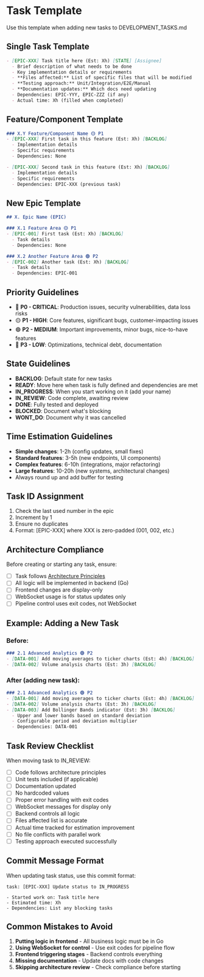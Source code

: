 # Task Template

Use this template when adding new tasks to DEVELOPMENT_TASKS.md

## Single Task Template
```markdown
- [EPIC-XXX] Task title here (Est: Xh) [STATE] [Assignee]
  - Brief description of what needs to be done
  - Key implementation details or requirements
  - **Files affected:** List of specific files that will be modified
  - **Testing approach:** Unit/Integration/E2E/Manual
  - **Documentation updates:** Which docs need updating
  - Dependencies: EPIC-YYY, EPIC-ZZZ (if any)
  - Actual time: Xh (filled when completed)
```

## Feature/Component Template
```markdown
### X.Y Feature/Component Name 🟡 P1
- [EPIC-XXX] First task in this feature (Est: Xh) [BACKLOG]
  - Implementation details
  - Specific requirements
  - Dependencies: None

- [EPIC-XXX] Second task in this feature (Est: Xh) [BACKLOG]
  - Implementation details
  - Specific requirements
  - Dependencies: EPIC-XXX (previous task)
```

## New Epic Template
```markdown
## X. Epic Name (EPIC)

### X.1 Feature Area 🟡 P1
- [EPIC-001] First task (Est: Xh) [BACKLOG]
  - Task details
  - Dependencies: None

### X.2 Another Feature Area 🟢 P2
- [EPIC-002] Another task (Est: Xh) [BACKLOG]
  - Task details
  - Dependencies: EPIC-001
```

## Priority Guidelines
- 🔴 **P0 - CRITICAL**: Production issues, security vulnerabilities, data loss risks
- 🟡 **P1 - HIGH**: Core features, significant bugs, customer-impacting issues
- 🟢 **P2 - MEDIUM**: Important improvements, minor bugs, nice-to-have features
- 🔵 **P3 - LOW**: Optimizations, technical debt, documentation

## State Guidelines
- **BACKLOG**: Default state for new tasks
- **READY**: Move here when task is fully defined and dependencies are met
- **IN_PROGRESS**: When you start working on it (add your name)
- **IN_REVIEW**: Code complete, awaiting review
- **DONE**: Fully tested and deployed
- **BLOCKED**: Document what's blocking
- **WONT_DO**: Document why it was cancelled

## Time Estimation Guidelines
- **Simple changes**: 1-2h (config updates, small fixes)
- **Standard features**: 3-5h (new endpoints, UI components)
- **Complex features**: 6-10h (integrations, major refactoring)
- **Large features**: 10-20h (new systems, architectural changes)
- Always round up and add buffer for testing

## Task ID Assignment
1. Check the last used number in the epic
2. Increment by 1
3. Ensure no duplicates
4. Format: [EPIC-XXX] where XXX is zero-padded (001, 002, etc.)

## Architecture Compliance
Before creating or starting any task, ensure:
- [ ] Task follows [Architecture Principles](../design/ARCHITECTURE_PRINCIPLES.md)
- [ ] All logic will be implemented in backend (Go)
- [ ] Frontend changes are display-only
- [ ] WebSocket usage is for status updates only
- [ ] Pipeline control uses exit codes, not WebSocket

## Example: Adding a New Task

### Before:
```markdown
### 2.1 Advanced Analytics 🟢 P2
- [DATA-001] Add moving averages to ticker charts (Est: 4h) [BACKLOG]
- [DATA-002] Volume analysis charts (Est: 3h) [BACKLOG]
```

### After (adding new task):
```markdown
### 2.1 Advanced Analytics 🟢 P2
- [DATA-001] Add moving averages to ticker charts (Est: 4h) [BACKLOG]
- [DATA-002] Volume analysis charts (Est: 3h) [BACKLOG]
- [DATA-003] Add Bollinger Bands indicator (Est: 3h) [BACKLOG]
  - Upper and lower bands based on standard deviation
  - Configurable period and deviation multiplier
  - Dependencies: DATA-001
```

## Task Review Checklist
When moving task to IN_REVIEW:
- [ ] Code follows architecture principles
- [ ] Unit tests included (if applicable)
- [ ] Documentation updated
- [ ] No hardcoded values
- [ ] Proper error handling with exit codes
- [ ] WebSocket messages for display only
- [ ] Backend controls all logic
- [ ] Files affected list is accurate
- [ ] Actual time tracked for estimation improvement
- [ ] No file conflicts with parallel work
- [ ] Testing approach executed successfully

## Commit Message Format
When updating task status, use this commit format:
```
task: [EPIC-XXX] Update status to IN_PROGRESS

- Started work on: Task title here
- Estimated time: Xh
- Dependencies: List any blocking tasks
```

## Common Mistakes to Avoid
1. **Putting logic in frontend** - All business logic must be in Go
2. **Using WebSocket for control** - Use exit codes for pipeline flow
3. **Frontend triggering stages** - Backend controls everything
4. **Missing documentation** - Update docs with code changes
5. **Skipping architecture review** - Check compliance before starting